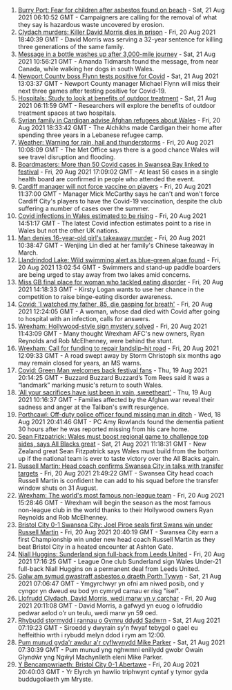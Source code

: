 1. [Burry Port: Fear for children after asbestos found on beach](https://www.bbc.co.uk/news/uk-wales-58144670) - Sat, 21 Aug 2021 06:10:52 GMT - Campaigners are calling for the removal of what they say is hazardous waste uncovered by erosion.
2. [Clydach murders: Killer David Morris dies in prison](https://www.bbc.co.uk/news/uk-wales-58285620) - Fri, 20 Aug 2021 18:40:39 GMT - David Morris was serving a 32-year sentence for killing three generations of the same family.
3. [Message in a bottle washes up after 3,000-mile journey](https://www.bbc.co.uk/news/uk-wales-58282975) - Sat, 21 Aug 2021 10:56:21 GMT - Amanda Tidmarsh found the message, from near Canada, while walking her dogs in south Wales.
4. [Newport County boss Flynn tests positive for Covid](https://www.bbc.co.uk/sport/football/58285434) - Sat, 21 Aug 2021 13:03:37 GMT - Newport County manager Michael Flynn will miss their next three games after testing positive for Covid-19.
5. [Hospitals: Study to look at benefits of outdoor treatment](https://www.bbc.co.uk/news/uk-wales-58281012) - Sat, 21 Aug 2021 06:11:59 GMT - Researchers will explore the benefits of outdoor treatment spaces at two hospitals.
6. [Syrian family in Cardigan advise Afghan refugees about Wales](https://www.bbc.co.uk/news/uk-wales-58285615) - Fri, 20 Aug 2021 18:33:42 GMT - The Alchikhs made Cardigan their home after spending three years in a Lebanese refugee camp.
7. [Weather: Warning for rain, hail and thunderstorms](https://www.bbc.co.uk/news/uk-wales-58279099) - Fri, 20 Aug 2021 10:08:09 GMT - The Met Office says there is a good chance Wales will see travel disruption and flooding.
8. [Boardmasters: More than 50 Covid cases in Swansea Bay linked to festival](https://www.bbc.co.uk/news/uk-wales-58275495) - Fri, 20 Aug 2021 17:09:02 GMT - At least 56 cases in a single health board are confirmed in people who attended the event.
9. [Cardiff manager will not force vaccine on players](https://www.bbc.co.uk/sport/football/58279616) - Fri, 20 Aug 2021 11:37:00 GMT - Manager Mick McCarthy says he can't and won't force Cardiff City's players to have the Covid-19 vaccination, despite the club suffering a number of cases over the summer.
10. [Covid infections in Wales estimated to be rising](https://www.bbc.co.uk/news/uk-wales-58280710) - Fri, 20 Aug 2021 14:51:17 GMT - The latest Covid infection estimates point to a rise in Wales but not the other UK nations.
11. [Man denies 16-year-old girl's takeaway murder](https://www.bbc.co.uk/news/uk-wales-58278348) - Fri, 20 Aug 2021 10:38:47 GMT - Wenjing Lin died at her family's Chinese takeaway in March.
12. [Llandrindod Lake: Wild swimming alert as blue-green algae found](https://www.bbc.co.uk/news/uk-wales-58278354) - Fri, 20 Aug 2021 13:02:54 GMT - Swimmers and stand-up paddle boarders are being urged to stay away from two lakes amid concerns.
13. [Miss GB final place for woman who tackled eating disorder](https://www.bbc.co.uk/news/uk-wales-58281235) - Fri, 20 Aug 2021 14:18:33 GMT - Kirsty Logan wants to use her chance in the competition to raise binge-eating disorder awareness.
14. [Covid: 'I watched my father, 85, die gasping for breath'](https://www.bbc.co.uk/news/uk-wales-58278351) - Fri, 20 Aug 2021 12:24:05 GMT - A woman, whose dad died with Covid after going to hospital with an infection, calls for answers.
15. [Wrexham: Hollywood-style sign mystery solved](https://www.bbc.co.uk/news/uk-wales-58281233) - Fri, 20 Aug 2021 11:43:09 GMT - Many thought Wrexham AFC's new owners, Ryan Reynolds and Rob McElhenney, were behind the stunt.
16. [Wrexham: Call for funding to repair landslip-hit road](https://www.bbc.co.uk/news/uk-wales-58275493) - Fri, 20 Aug 2021 12:09:33 GMT - A road swept away by Storm Christoph six months ago may remain closed for years, an MS warns.
17. [Covid: Green Man welcomes back festival fans](https://www.bbc.co.uk/news/uk-wales-58275958) - Thu, 19 Aug 2021 20:14:25 GMT - Buzzard Buzzard Buzzard’s Tom Rees said it was a “landmark” marking music's return to south Wales.
18. ['All your sacrifices have just been in vain, sweetheart'](https://www.bbc.co.uk/news/uk-58267755) - Thu, 19 Aug 2021 10:16:37 GMT - Families affected by the Afghan war reveal their sadness and anger at the Taliban's swift resurgence.
19. [Porthcawl: Off-duty police officer found missing man in ditch](https://www.bbc.co.uk/news/uk-wales-58262831) - Wed, 18 Aug 2021 20:41:46 GMT - PC Amy Rowlands found the dementia patient 30 hours after he was reported missing from his care home.
20. [Sean Fitzpatrick: Wales must boost regional game to challenge top sides, says All Blacks great](https://www.bbc.co.uk/sport/rugby-union/58271324) - Sat, 21 Aug 2021 11:18:31 GMT - New Zealand great Sean Fitzpatrick says Wales must build from the bottom up if the national team is ever to taste victory over the All Blacks again.
21. [Russell Martin: Head coach confirms Swansea City in talks with transfer targets](https://www.bbc.co.uk/sport/football/58288405) - Fri, 20 Aug 2021 21:49:22 GMT - Swansea City head coach Russell Martin is confident he can add to his squad before the transfer window shuts on 31 August.
22. [Wrexham: The world's most famous non-league team](https://www.bbc.co.uk/sport/football/58232725) - Fri, 20 Aug 2021 15:28:46 GMT - Wrexham will begin the season as the most famous non-league club in the world thanks to their Hollywood owners Ryan Reynolds and Rob McElhenney.
23. [Bristol City 0-1 Swansea City: Joel Piroe seals first Swans win under Russell Martin](https://www.bbc.co.uk/sport/football/58196357) - Fri, 20 Aug 2021 20:40:19 GMT - Swansea City earn a first Championship win under new head coach Russell Martin as they beat Bristol City in a heated encounter at Ashton Gate.
24. [Niall Huggins: Sunderland sign full-back from Leeds United](https://www.bbc.co.uk/sport/football/58286991) - Fri, 20 Aug 2021 17:16:25 GMT - League One club Sunderland sign Wales Under-21 full-back Niall Huggins on a permanent deal from Leeds United.
25. [Galw am symud gwastraff asbestos o draeth Porth Tywyn](https://www.bbc.co.uk/newyddion/58280824) - Sat, 21 Aug 2021 07:06:47 GMT - Ymgyrchwyr yn ofni am niwed posib, ond y cyngor yn dweud eu bod yn cymryd camau er risg "isel".
26. [Llofrudd Clydach, David Morris, wedi marw yn y carchar](https://www.bbc.co.uk/newyddion/58268290) - Fri, 20 Aug 2021 20:11:08 GMT - David Morris, a gafwyd yn euog o lofruddio pedwar aelod o'r un teulu, wedi marw yn 59 oed.
27. [Rhybudd stormydd i rannau o Gymru ddydd Sadwrn](https://www.bbc.co.uk/newyddion/58282643) - Sat, 21 Aug 2021 07:19:23 GMT - Siroedd y dwyrain sy'n fwyaf tebygol o gael eu heffeithio wrth i rybudd melyn ddod i rym am 12:00.
28. [Pum munud gyda'r awdur a'r cyflwynydd Mike Parker](https://www.bbc.co.uk/newyddion/58282366) - Sat, 21 Aug 2021 07:30:39 GMT - Pum munud yng nghwmni enillydd gwobr Owain Glyndŵr yng Ngŵyl Machynlleth eleni Mike Parker.
29. [Y Bencampwriaeth: Bristol City 0-1 Abertawe](https://www.bbc.co.uk/newyddion/58287366) - Fri, 20 Aug 2021 20:40:03 GMT - Yr Elyrch yn hawlio triphwynt cyntaf y tymor gyda buddugoliaeth ym Mryste.
